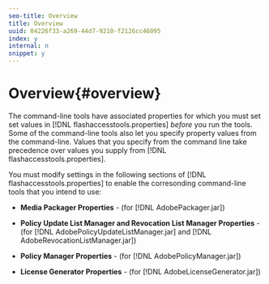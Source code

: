```yaml
---
seo-title: Overview
title: Overview
uuid: 04226f33-a269-44d7-9210-f2126cc46095
index: y
internal: n
snippet: y
---
```


# Overview{#overview}

The command-line tools have associated properties for which you must set set values in [!DNL flashaccesstools.properties] *before* you run the tools. Some of the command-line tools also let you specify property values from the command-line. Values that you specify from the command line take precedence over values you supply from [!DNL flashaccesstools.properties].

You must modify settings in the following sections of [!DNL flashaccesstools.properties] to enable the corresonding command-line tools that you intend to use:

* **Media Packager Properties** - (for [!DNL AdobePackager.jar]) 

* **Policy Update List Manager and Revocation List Manager Properties** - (for [!DNL AdobePolicyUpdateListManager.jar] and [!DNL AdobeRevocationListManager.jar]) 

* **Policy Manager Properties** - (for [!DNL AdobePolicyManager.jar]) 

* **License Generator Properties** - (for [!DNL AdobeLicenseGenerator.jar])

